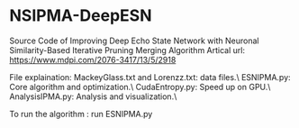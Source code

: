 # NSIPMA-DeepESN
 Source Code of Improving Deep Echo State Network with Neuronal Similarity-Based Iterative Pruning Merging Algorithm 
Artical url: https://www.mdpi.com/2076-3417/13/5/2918

File explaination:
 MackeyGlass.txt and Lorenzz.txt: data files.\\
 ESNIPMA.py: Core algorithm and optimization.\\
 CudaEntropy.py: Speed up on GPU.\\
 AnalysisIPMA.py: Analysis and visualization.\\

To run the algorithm : run ESNIPMA.py


